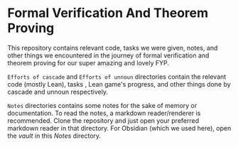 # Formal Verification And Theorem Proving

This repository contains relevant code, tasks we were given, notes, and other things we encountered in the journey of formal verification and theorem proving for our super amazing and lovely FYP.

`Efforts of cascade` and `Efforts of unnoun` directories contain the relevant code (mostly Lean), tasks , Lean game's progress, and other things done by cascade and unnoun respectively.

`Notes` directories contains some notes for the sake of memory or documentation. To read the notes, a markdown reader/renderer is recommended. Clone the repository and just open your preferred markdown reader in that directory. For Obsidian (which we used here), open the *vault* in this *Notes* directory.
